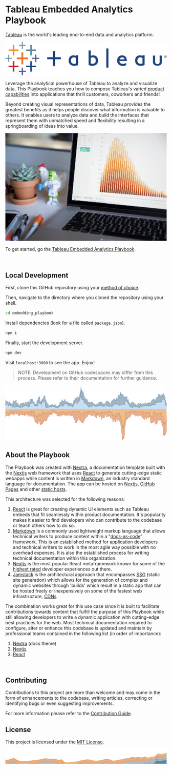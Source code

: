 # Tableau Embedded Analytics Playbook 

[Tableau](https://www.tableau.com) is the world's leading end-to-end data and analytics platform. 

![tableau logo](public/img/tableau/logo_text.png)

Leverage the analytical powerhouse of Tableau to analyze and visualize data. This Playbook teaches you how to compose Tableau's varied [product capabilities](https://www.tableau.com/products/our-platform) into applications that thrill customers, coworkers and friends!

Beyond creating visual representations of data, Tableau provides the greatest benefits as it helps people discover what information is valuable to others. It enables users to analyze data and build the interfaces that represent 
them with unmatched speed and flexibility resulting in a springboarding of ideas into value.

![tableau running on a laptop](public/img/stock/environmental3.png)

To get started, go the [Tableau Embedded Analytics Playbook](https://tab-se.github.io/embedding_playbook).

<br/>

## Local Development

First, clone this GitHub repository using your [method of choice](https://docs.github.com/en/repositories/creating-and-managing-repositories/cloning-a-repository).

Then, navigate to the directory where you cloned the repository using your shell.

```bash
cd embedding_playbook
```

Install dependencies (look for a file called `package.json`).
```bash
npm i
```

Finally, start the development server.
```bash
npm dev
```

Visit `localhost:3000` to see the app. Enjoy!

>NOTE: Development on GitHub codespaces may differ from this process. Please refer to their documentation for further guidance.

![up and down area chart](public/img/stock/up_down_area.png)

## About the Playbook

The Playbook was created with [Nextra](https://nextra.site), a documentation template built with the [Nextjs](https://nextjs.org/) web framework that uses [React](https://react.org/) to generate cutting-edge static webapps while content is written in [Markdown](https://www.markdownguide.org/getting-started/), an industry standard language for documentation. The app can be hosted on [Nextjs](https://vercel.com/solutions/nextjs?utm_source=next-site&utm_medium=banner&utm_campaign=home), [GitHub Pages](https://pages.github.com/) and other [static hosts](https://nextjs.org/docs/pages/building-your-application/deploying/static-exports#deploying).

This architecture was selected for the following reasons:
1. [React](https://react.org/) is great for creating dynamic UI elements such as Tableau embeds that fit seamlessly within product documentation. It's popularity makes it easier to find developers who can contribute to the codebase or teach others how to do so.
2. [Markdown](https://www.markdownguide.org/getting-started/) is a commonly used lightweight markup language that allows technical writers to produce content within a "[docs-as-code](https://www.writethedocs.org/guide/docs-as-code/)" framework. This is an established method for application developers and technical writers to work in the most agile way possible with no overhead expenses. It is also the established process for writing technical documentation within this organization.
3. [Nextjs](https://nextjs.org/) is the most popular React metaframework known for some of the [highest rated](https://2022.stateofjs.com/en-US/libraries/front-end-frameworks/#ratios-over-time) developer experiences out there.
4. [Jamstack](https://jamstack.org/glossary/jamstack/) is the architectural approach that encompasses [SSG](https://jamstack.org/glossary/ssg/) (static site generation) which allows for the generation of complex and dynamic websites through 'builds' which result in a static app that can be hosted freely or inexpensively on some of the fastest web infrastructure, [CDNs](https://jamstack.org/glossary/cdn/).

The combination works great for this use case since it is built to facilitate contributions towards content that fulfill the purpose of this Playbook while still allowing developers to write a dynamic application with cutting-edge best practices for the web. Most technical documentation required to configure, alter or enhance this codebase is updated and maintain by professional teams contained in the following list (in order of importance):

1. [Nextra](https://nextra.site) (docs theme)
2. [Nextjs](https://nextjs.org/)
3. [React](https://react.org/)

</br>

## Contributing

Contributions to this project are more than welcome and may come in the form of enhancements to the codebase, writing articles, correcting or identifying bugs or even suggesting improvements.

For more information please refer to the [Contribution Guide](./CONTRIBUTING.md).


## License

This project is licensed under the [MIT License](LICENSE).

![narrow area chart](public/img/stock/area_chart_banner.png)
